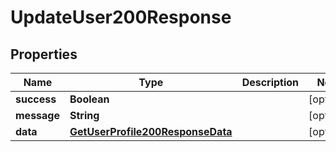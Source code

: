 

# UpdateUser200Response


## Properties

| Name | Type | Description | Notes |
|------------ | ------------- | ------------- | -------------|
|**success** | **Boolean** |  |  [optional] |
|**message** | **String** |  |  [optional] |
|**data** | [**GetUserProfile200ResponseData**](GetUserProfile200ResponseData.md) |  |  [optional] |



